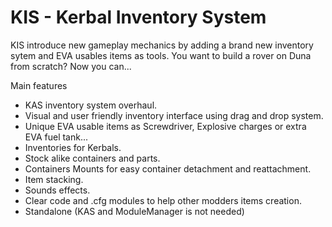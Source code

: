 KIS - Kerbal Inventory System
===

KIS introduce new gameplay mechanics by adding a brand new inventory sytem and EVA usables items as tools. 
You want to build a rover on Duna from scratch? Now you can...

Main features

- KAS inventory system overhaul.
- Visual and user friendly inventory interface using drag and drop system.
- Unique EVA usable items as Screwdriver, Explosive charges or extra EVA fuel tank...
- Inventories for Kerbals.
- Stock alike containers and parts.
- Containers Mounts for easy container detachment and reattachment.
- Item stacking.
- Sounds effects.
- Clear code and .cfg modules to help other modders items creation.
- Standalone (KAS and ModuleManager is not needed) 
